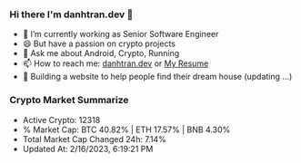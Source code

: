 ### Hi there I'm danhtran.dev 👋

- 🔭 I’m currently working as Senior Software Engineer
- 😄 But have a passion on crypto projects
- 💬 Ask me about Android, Crypto, Running 
- 📫 How to reach me: <a href="https://danhtran.dev" target="_blank">danhtran.dev</a> or <a href="Dan-Resume.pdf" target="_blank">My Resume</a>
- 🌱 Building a website to help people find their dream house (updating ...)

### Crypto Market Summarize
- Active Crypto: 12318
- % Market Cap: BTC 40.82% | ETH 17.57% | BNB 4.30%
- Total Market Cap Changed 24h: 7.14%
- Updated At: 2/16/2023, 6:19:21 PM
